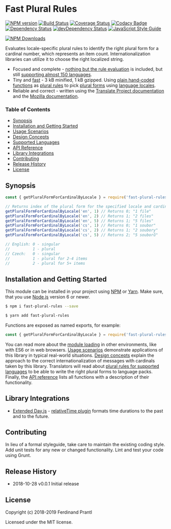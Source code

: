 # Fast Plural Rules
[![NPM version](https://badge.fury.io/js/fast-plural-rules.png)](http://badge.fury.io/js/fast-plural-rules)
[![Build Status](https://travis-ci.org/prantlf/fast-plural-rules.png)](https://travis-ci.org/prantlf/fast-plural-rules)
[![Coverage Status](https://coveralls.io/repos/github/prantlf/fast-plural-rules/badge.svg?branch=master)](https://coveralls.io/github/prantlf/fast-plural-rules?branch=master)
[![Codacy Badge](https://api.codacy.com/project/badge/Grade/94ba20975c8b4feb8b8b280de2ffcb9b)](https://www.codacy.com/app/prantlf/fast-plural-rules?utm_source=github.com&amp;utm_medium=referral&amp;utm_content=prantlf/fast-plural-rules&amp;utm_campaign=Badge_Grade)
[![Dependency Status](https://david-dm.org/prantlf/fast-plural-rules.svg)](https://david-dm.org/prantlf/fast-plural-rules)
[![devDependency Status](https://david-dm.org/prantlf/fast-plural-rules/dev-status.svg)](https://david-dm.org/prantlf/fast-plural-rules#info=devDependencies)
[![JavaScript Style Guide](https://img.shields.io/badge/code_style-standard-brightgreen.svg)](https://standardjs.com)

[![NPM Downloads](https://nodei.co/npm/fast-plural-rules.png?downloads=true&stars=true)](https://www.npmjs.com/package/fast-plural-rules)

Evaluates locale-specific plural rules to identify the right plural form for a cardinal number, which represents an item count. Internationalization libraries can utilize it to choose the right localized string.

* Focused and complete - [nothing but the rule evaluation](./src/index.d.ts) is included, but still [supporting almost 150 languages](./docs/languages.md#supported-languages).
* Tiny and [fast](./docs/speed.md#plural-form-lookup-speed) - 3 kB minified, 1 kB gzipped. Using [plain hand-coded functions](./src/cardinals.js) as [plural rules](./docs/design.md#plural-rules) to pick [plural forms](./docs/design.md#plural-forms) using [language locales](./docs/design.md#locales).
* Reliable and correct - written using the [Translate Project documentation] and the [Mozilla documentation].

### Table of Contents

- [Synopsis](#synopsis)
- [Installation and Getting Started](#installation-and-getting-started)
- [Usage Scenarios](./docs/usage.md#usage-scenarios)
- [Design Concepts](./docs/design.md#design-concepts)
- [Supported Languages](./docs/languages.md#supported-languages)
- [API Reference](./docs/API.md#api-reference)
- [Library Integrations](#library-integrations)
- [Contributing](#contributing)
- [Release History](#release-history)
- [License](#license)

## Synopsis

```js
const { getPluralFormForCardinalByLocale } = require('fast-plural-rules')

// Returns index of the plural form for the specified locale and cardinal.
getPluralFormForCardinalByLocale('en', 1) // Returns 0; "1 file"
getPluralFormForCardinalByLocale('en', 2) // Returns 1; "2 files"
getPluralFormForCardinalByLocale('en', 5) // Returns 1; "5 files"
getPluralFormForCardinalByLocale('cs', 1) // Returns 0; "1 soubor"
getPluralFormForCardinalByLocale('cs', 2) // Returns 1; "2 soubory"
getPluralFormForCardinalByLocale('cs', 5) // Returns 2; "5 souborů"

// English: 0 - singular
//          1 - plural
// Czech:   0 - singular
//          1 - plural for 2-4 items
//          2 - plural for 5+ items
```

## Installation and Getting Started

This module can be installed in your project using [NPM] or [Yarn]. Make sure, that you use [Node.js] version 6 or newer.

```sh
$ npm i fast-plural-rules --save
```

```sh
$ yarn add fast-plural-rules
```

Functions are exposed as named exports, for example:

```js
const { getPluralFormForCardinalByLocale } = require('fast-plural-rules')
```

You can read more about the [module loading](./docs/API.md#loading) in other environments, like with ES6 or in web browsers. [Usage scenarios](./docs/usage.md#usage-scenarios) demonstrate applications of this library in typical real-world situations. [Design concepts](./docs/design.md#design-concepts) explain the approach to the correct internationalization of messages with cardinals taken by this library. Translators will read about [plural rules for supported languages](./docs/languages.md#supported-languages) to be able to write the right plural forms to language packs. Finally, the [API reference](./docs/API.md#api-reference) lists all functions with a description of their functionality.

## Library Integrations

* [Extended Day.js] - [relativeTime plugin] formats time durations to the past and to the future.

## Contributing

In lieu of a formal styleguide, take care to maintain the existing coding style.  Add unit tests for any new or changed functionality. Lint and test your code using Grunt.

## Release History

* 2018-10-28   v0.0.1   Initial release

## License

Copyright (c) 2018-2019 Ferdinand Prantl

Licensed under the MIT license.

[Node.js]: http://nodejs.org/
[NPM]: https://www.npmjs.com/
[Yarn]: https://yarnpkg.com/
[Translate Project documentation]: http://docs.translatehouse.org/projects/localization-guide/en/latest/l10n/pluralforms.html#pluralforms-list
[Mozilla documentation]: https://developer.mozilla.org/en-US/docs/Mozilla/Localization/Localization_and_Plurals#List_of_Plural_Rules
[Extended Day.js]: https://github.com/prantlf/dayjs
[relativeTime plugin]: https://github.com/prantlf/dayjs/blob/combined/docs/en/Plugin.md#relativetime
